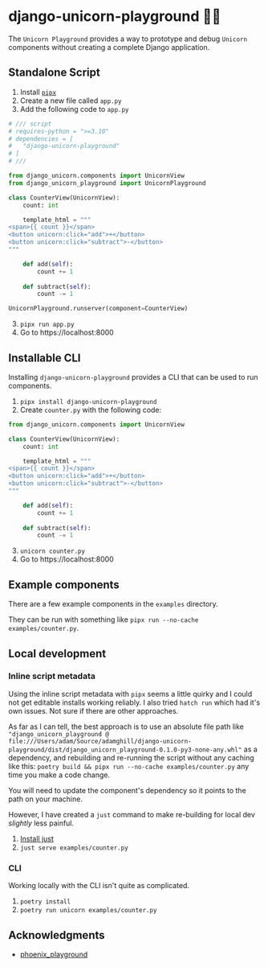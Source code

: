 # django-unicorn-playground 🦄🛝

The `Unicorn Playground` provides a way to prototype and debug `Unicorn` components without creating a complete Django application.

## Standalone Script

1. Install [`pipx`](https://pipx.pypa.io/latest/installation/)
1. Create a new file called `app.py`
1. Add the following code to `app.py`

```python
# /// script
# requires-python = ">=3.10"
# dependencies = [
#   "django-unicorn-playground"
# ]
# ///

from django_unicorn.components import UnicornView
from django_unicorn_playground import UnicornPlayground

class CounterView(UnicornView):
    count: int

    template_html = """
<span>{{ count }}</span>
<button unicorn:click="add">+</button>
<button unicorn:click="subtract">-</button>
"""

    def add(self):
        count += 1
    
    def subtract(self):
        count -= 1

UnicornPlayground.runserver(component=CounterView)
```

3. `pipx run app.py`
4. Go to https://localhost:8000

## Installable CLI

Installing `django-unicorn-playground` provides a CLI that can be used to run components.

1. `pipx install django-unicorn-playground`
1. Create `counter.py` with the following code:

```python
from django_unicorn.components import UnicornView

class CounterView(UnicornView):
    count: int

    template_html = """
<span>{{ count }}</span>
<button unicorn:click="add">+</button>
<button unicorn:click="subtract">-</button>
"""

    def add(self):
        count += 1
    
    def subtract(self):
        count -= 1
```

3. `unicorn counter.py`
4. Go to https://localhost:8000

## Example components

There are a few example components in the `examples` directory.

They can be run with something like `pipx run --no-cache examples/counter.py`.

## Local development

### Inline script metadata

Using the inline script metadata with `pipx` seems a little quirky and I could not get editable installs working reliably. I also tried `hatch run` which had it's own issues. Not sure if there are other approaches.

As far as I can tell, the best approach is to use an absolute file path like `"django_unicorn_playground @ file:///Users/adam/Source/adamghill/django-unicorn-playground/dist/django_unicorn_playground-0.1.0-py3-none-any.whl"` as a dependency, and rebuilding and re-running the script without any caching like this: `poetry build && pipx run --no-cache examples/counter.py` any time you make a code change.

You will need to update the component's dependency so it points to the path on your machine.

However, I have created a `just` command to make re-building for local dev _slightly_ less painful.

1. [Install just](https://just.systems/man/en/chapter_4.html)
1. `just serve examples/counter.py`

### CLI

Working locally with the CLI isn't quite as complicated.

1. `poetry install`
1. `poetry run unicorn examples/counter.py`

## Acknowledgments

- [phoenix_playground](https://github.com/phoenix-playground/phoenix_playground)
